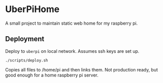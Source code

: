 # UberPiHome

A small project to maintain static web home for my raspberry pi.

## Deployment

Deploy to `uberpi` on local network. Assumes ssh keys are set up.

```
./scripts/deploy.sh
```

Copies all files to /home/pi and then links them. Not production ready, but good enough for a
home raspberry pi server.
